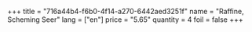 +++
title = "716a44b4-f6b0-4f14-a270-6442aed3251f"
name = "Raffine, Scheming Seer"
lang = ["en"]
price = "5.65"
quantity = 4
foil = false
+++

